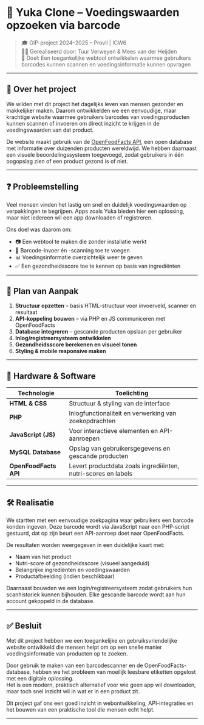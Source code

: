 # 🧃 Yuka Clone – Voedingswaarden opzoeken via barcode

> 🎓 GIP-project 2024–2025 – Provil | ICW6  
> 👨‍💻 Gerealiseerd door: Tuur Verweyen & Mees van der Heijden  
> 🎯 Doel: Een toegankelijke webtool ontwikkelen waarmee gebruikers barcodes kunnen scannen en voedingsinformatie kunnen opvragen

---

## 📖 Over het project

We wilden met dit project het dagelijks leven van mensen gezonder en makkelijker maken. Daarom ontwikkelden we een eenvoudige, maar krachtige website waarmee gebruikers barcodes van voedingsproducten kunnen scannen of invoeren om direct inzicht te krijgen in de voedingswaarden van dat product.

De website maakt gebruik van de [OpenFoodFacts API](https://world.openfoodfacts.org/data), een open database met informatie over duizenden producten wereldwijd. We hebben daarnaast een visuele beoordelingssysteem toegevoegd, zodat gebruikers in één oogopslag zien of een product gezond is of niet.

---

## ❓ Probleemstelling

Veel mensen vinden het lastig om snel en duidelijk voedingswaarden op verpakkingen te begrijpen. Apps zoals Yuka bieden hier een oplossing, maar niet iedereen wil een app downloaden of registreren.

Ons doel was daarom om:

- 📷 Een webtool te maken die zonder installatie werkt
- 🔎 Barcode-invoer én -scanning toe te voegen
- 📊 Voedingsinformatie overzichtelijk weer te geven
- ✅ Een gezondheidsscore toe te kennen op basis van ingrediënten

---

## 🧠 Plan van Aanpak

1. **Structuur opzetten** – basis HTML-structuur voor invoerveld, scanner en resultaat
2. **API-koppeling bouwen** – via PHP en JS communiceren met OpenFoodFacts
3. **Database integreren** – gescande producten opslaan per gebruiker
4. **Inlog/registreersysteem ontwikkelen**
5. **Gezondheidsscore berekenen en visueel tonen**
6. **Styling & mobile responsive maken**

---

## 🧰 Hardware & Software

| Technologie        | Toelichting                                                   |
|--------------------|----------------------------------------------------------------|
| **HTML & CSS**     | Structuur & styling van de interface                          |
| **PHP**            | Inlogfunctionaliteit en verwerking van zoekopdrachten          |
| **JavaScript (JS)**| Voor interactieve elementen en API-aanroepen                   |
| **MySQL Database** | Opslag van gebruikersgegevens en gescande producten            |
| **OpenFoodFacts API** | Levert productdata zoals ingrediënten, nutri-scores en labels |

---

## 🛠️ Realisatie

We startten met een eenvoudige zoekpagina waar gebruikers een barcode konden ingeven. Deze barcode wordt via JavaScript naar een PHP-script gestuurd, dat op zijn beurt een API-aanroep doet naar OpenFoodFacts.

De resultaten worden weergegeven in een duidelijke kaart met:

- Naam van het product
- Nutri-score of gezondheidsscore (visueel aangeduid)
- Belangrijke ingrediënten en voedingswaarden
- Productafbeelding (indien beschikbaar)

Daarnaast bouwden we een login/registreersysteem zodat gebruikers hun scanhistoriek kunnen bijhouden. Elke gescande barcode wordt aan hun account gekoppeld in de database.

---

## ✅ Besluit

Met dit project hebben we een toegankelijke en gebruiksvriendelijke website ontwikkeld die mensen helpt om op een snelle manier voedingsinformatie van producten op te zoeken.  

Door gebruik te maken van een barcodescanner en de OpenFoodFacts-database, hebben we het probleem van moeilijk leesbare etiketten opgelost met een digitale oplossing.  
Het is een modern, praktisch alternatief voor wie geen app wil downloaden, maar toch snel inzicht wil in wat er in een product zit.

Dit project gaf ons een goed inzicht in webontwikkeling, API-integraties en het bouwen van een praktische tool die mensen echt helpt.

---
